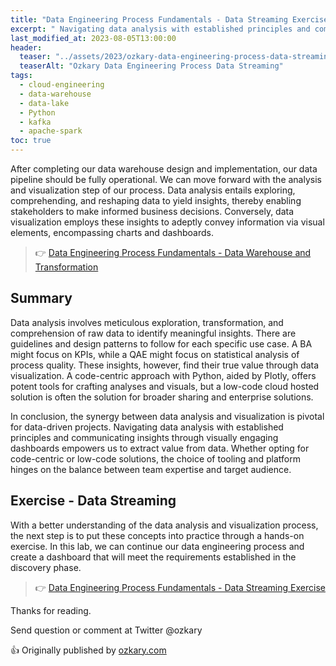 ```yaml
---
title: "Data Engineering Process Fundamentals - Data Streaming Exercise"
excerpt: " Navigating data analysis with established principles and communicating insights through visually engaging dashboards empowers us to extract value from data. "
last_modified_at: 2023-08-05T13:00:00
header:
  teaser: "../assets/2023/ozkary-data-engineering-process-data-streaming-flow.png"
  teaserAlt: "Ozkary Data Engineering Process Data Streaming"
tags:   
  - cloud-engineering
  - data-warehouse
  - data-lake
  - Python    
  - kafka
  - apache-spark
toc: true
---
```


After completing our data warehouse design and implementation, our data pipeline should be fully operational.  We can move forward with the analysis and visualization step of our process. Data analysis entails exploring, comprehending, and reshaping data to yield insights, thereby enabling stakeholders to make informed business decisions. Conversely, data visualization employs these insights to adeptly convey information via visual elements, encompassing charts and dashboards.

> 👉 [Data Engineering Process Fundamentals - Data Warehouse and Transformation](https://www.ozkary.dev/data-engineering-process-fundamentals-data-warehouse-transformation/)


## Summary

Data analysis involves meticulous exploration, transformation, and comprehension of raw data to identify meaningful insights. There are guidelines and design patterns to follow for each specific use case. A BA might focus on KPIs, while a QAE might focus on statistical analysis of process quality. These insights, however, find their true value through data visualization. A code-centric approach with Python, aided by Plotly, offers potent tools for crafting analyses and visuals, but a low-code cloud hosted solution is often the solution for broader sharing and enterprise solutions. 

In conclusion, the synergy between data analysis and visualization is pivotal for data-driven projects. Navigating data analysis with established principles and communicating insights through visually engaging dashboards empowers us to extract value from data. Whether opting for code-centric or low-code solutions, the choice of tooling and platform hinges on the balance between team expertise and target audience.

## Exercise - Data Streaming

With a better understanding of the data analysis and visualization process, the next step is to put these concepts into practice through a hands-on exercise. In this lab, we can continue our data engineering process and create a dashboard that will meet the requirements established in the discovery phase. 

> 👉 [Data Engineering Process Fundamentals - Data Streaming Exercise](https://www.ozkary.dev/data-engineering-process-fundamentals-data-streaming-exercise/)

Thanks for reading.

Send question or comment at Twitter @ozkary

👍 Originally published by [ozkary.com](https://www.ozkary.com)